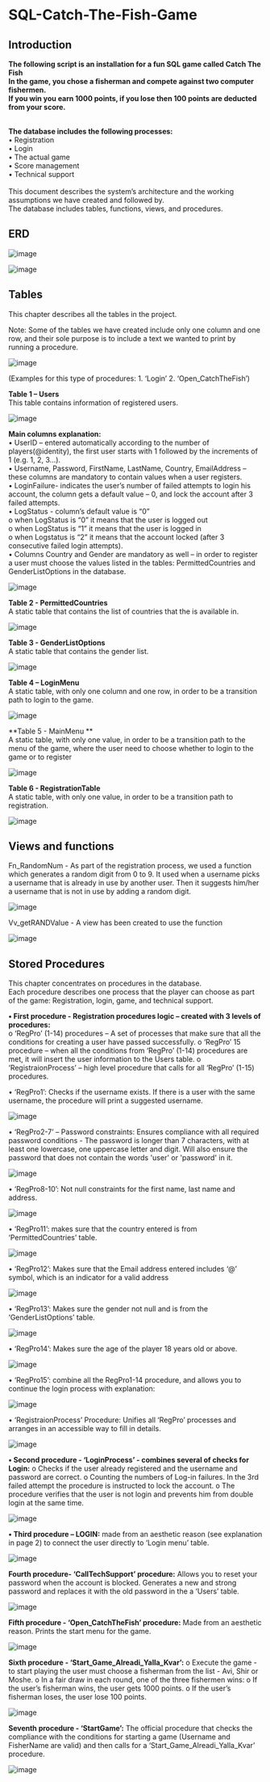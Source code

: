 # SQL-Catch-The-Fish-Game



## Introduction

**The following script is an installation for a fun SQL game called Catch The Fish<br/>
In the game, you chose a fisherman and compete against two computer fishermen.<br/>
If you win you earn 1000 points, if you lose then 100 points are deducted from your score.**<br/>
<br/>


**The database includes the following processes:<br/>**
•	Registration<br/>
•	Login<br/>
•	The actual game<br/>
•	Score management<br/>
•	Technical support<br/>
<br/>This document describes the system’s architecture and the working assumptions we have created and followed by.<br/>
The database includes tables, functions, views, and procedures.<br/>


## ERD

![image](https://user-images.githubusercontent.com/83536999/117185365-6db93300-ade2-11eb-8041-b60db2bbee75.png)

![image](https://user-images.githubusercontent.com/83536999/117185380-727de700-ade2-11eb-8f52-08acf2d476a6.png)



## Tables

This chapter describes all the tables in the project.

Note: Some of the tables we have created include only one column and one row, and their sole purpose is to include a text we wanted to print by running a procedure.


![image](https://user-images.githubusercontent.com/83536999/117184743-bcb29880-ade1-11eb-8080-98bffaa27faf.png)

(Examples for this type of procedures: 1. ‘Login’  2. ‘Open_CatchTheFish’) 


**Table 1 – Users**<br/>
This table contains information of registered users.

![image](https://user-images.githubusercontent.com/83536999/117186943-0e5c2280-ade4-11eb-9266-f2eabf035f95.png)

**Main columns explanation:**<br/>
• UserID – entered automatically according to the number of players(@identity), the first user starts with 1 followed by the increments of 1 (e.g. 1, 2, 3…). <br/>
• Username, Password, FirstName, LastName, Country, EmailAddress – these columns are mandatory to contain values when a user registers.<br/>
• LoginFailure- indicates the user’s number of failed attempts to login his account, the column gets a default value – 0, and lock the account after 3 failed attempts. <br/>
• LogStatus - column’s default value is “0”<br/>
   o	when LogStatus is “0” it means that the user is logged out<br/>
   o	when LogStatus is “1” it means that the user is logged in<br/>
   o	when Logstatus is “2” it means that the account locked (after 3 consecutive failed login attempts). <br/>
• Columns Country and Gender are mandatory as well – in order to register a user must choose the values listed in the tables: PermittedCountries and GenderListOptions in the database.<br/>

![image](https://user-images.githubusercontent.com/83536999/117185032-12874080-ade2-11eb-9982-b929104e5ff0.png)

**Table 2 - PermittedCountries**<br/>
A static table that contains the list of countries that the is available in.

![image](https://user-images.githubusercontent.com/83536999/117205419-479f8d00-adfa-11eb-92b2-73d2ef1b6f46.png)

**Table 3 - GenderListOptions**<br/>
A static table that contains the gender list.

![image](https://user-images.githubusercontent.com/83536999/117205456-538b4f00-adfa-11eb-8037-9f0c8d00157d.png)

**Table 4 – LoginMenu**<br/>
A static table, with only one column and one row, in order to be a transition path to login to the game. 

![image](https://user-images.githubusercontent.com/83536999/117205475-59813000-adfa-11eb-8327-c4abc4bf4a8e.png)

**Table 5 - MainMenu **<br/>
A static table, with only one value, in order to be a transition path to the menu of the game, where the user need to choose whether to login to the game or to register

![image](https://user-images.githubusercontent.com/83536999/117205495-5ede7a80-adfa-11eb-81c5-88df07fa3d99.png)

**Table 6 - RegistrationTable**<br/>
A static table, with only one value, in order to be a transition path to registration.

![image](https://user-images.githubusercontent.com/83536999/117205516-656cf200-adfa-11eb-9dfc-bf7d744380d9.png)


## Views and functions

Fn_RandomNum - As part of the registration process, we used a function which generates a random digit from 0 to 9. It used when a username picks a username that is already in use by another user. Then it suggests him/her a username that is not in use by adding a random digit.

![image](https://user-images.githubusercontent.com/83536999/117205651-93523680-adfa-11eb-8610-b763ad8a267e.png)

Vv_getRANDValue - A view has been created to use the function

![image](https://user-images.githubusercontent.com/83536999/117205660-977e5400-adfa-11eb-9edd-cebb92c1c7a8.png)


## Stored Procedures

This chapter concentrates on procedures in the database.<br/>
Each procedure describes one process that the player can choose as part of the game: Registration, login, game, and technical support.
 
**•	First procedure - Registration procedures logic – created with 3 levels of procedures:**<br/>
o	‘RegPro’ (1-14) procedures – A set of processes that make sure that all the conditions for creating a user have passed successfully.
o	‘RegPro’ 15 procedure – when all the conditions from ‘RegPro’ (1-14) procedures are met, it will insert the user information to the Users table.
o	‘RegistraionProcess’ – high level procedure that calls for all ‘RegPro’ (1-15) procedures.

•	‘RegPro1’: Checks if the username exists. If there is a user with the same username, the procedure will print a suggested username.

![image](https://user-images.githubusercontent.com/83536999/117205687-9ea56200-adfa-11eb-9717-343ed95b069c.png)

•	‘RegPro2-7’ – Password constraints:
Ensures compliance with all required password conditions - The password is longer than 7 characters, with at least one lowercase, one uppercase letter and digit. Will also ensure the password that does not contain the words 'user' or 'password' in it.

![image](https://user-images.githubusercontent.com/83536999/117205710-a533d980-adfa-11eb-84cc-93dff9cbffe5.png)

•	‘RegPro8-10’: Not null constraints for the first name, last name and address.

![image](https://user-images.githubusercontent.com/83536999/117205728-ad8c1480-adfa-11eb-817f-c8ec06f40c77.png)

•	‘RegPro11’: makes sure that the country entered is from ‘PermittedCountries’ table.

![image](https://user-images.githubusercontent.com/83536999/117205756-b5e44f80-adfa-11eb-855d-7cd157ddc41b.png)

•	‘RegPro12’: Makes sure that the Email address entered includes ‘@’ symbol, which is an indicator for a valid address

![image](https://user-images.githubusercontent.com/83536999/117205765-ba106d00-adfa-11eb-8b92-8c050ac69930.png)

•	‘RegPro13’: Makes sure the gender not null and is from the ‘GenderListOptions’ table. 

![image](https://user-images.githubusercontent.com/83536999/117205774-bd0b5d80-adfa-11eb-8af0-cfb57151e49c.png)

•	‘RegPro14’: Makes sure the age of the player 18 years old or above.

![image](https://user-images.githubusercontent.com/83536999/117205793-c1377b00-adfa-11eb-841d-a1c86b9d3086.png)

•	‘RegPro15’: combine all the RegPro1-14 procedure, and allows you to continue the login process with explanation:

![image](https://user-images.githubusercontent.com/83536999/117205814-c5fc2f00-adfa-11eb-8ca7-94603c747460.png)

•	‘RegistraionProcess’ Procedure: Unifies all ‘RegPro’ processes and arranges in an accessible way to fill in details.

![image](https://user-images.githubusercontent.com/83536999/117205852-d14f5a80-adfa-11eb-8744-f40c68227164.png)

**•	Second procedure - ‘LoginProcess’ - combines several of checks for Login:**
      o	Checks if the user already registered and the username and password are correct.
      o	Counting the numbers of Log-in failures. In the 3rd failed attempt the procedure is instructed to lock the account.
      o	The procedure verifies that the user is not login and prevents him from double login at the same time.

![image](https://user-images.githubusercontent.com/83536999/117205976-f6dc6400-adfa-11eb-90ea-f17dc9d7f44e.png)

**•	Third procedure – LOGIN:**
 made from an aesthetic reason (see explanation in page 2) to connect the user directly to ‘Login menu’ table.

![image](https://user-images.githubusercontent.com/83536999/117205996-fb088180-adfa-11eb-8ecb-a9765cae0c93.png)
 
**Fourth procedure- ‘CallTechSupport’ procedure:**
Allows you to reset your password when the account is blocked. Generates a new and strong password and replaces it with the old password in the a ‘Users’ table.

![image](https://user-images.githubusercontent.com/83536999/117206019-022f8f80-adfb-11eb-86bb-5784fc37434b.png)

**Fifth procedure - ‘Open_CatchTheFish’ procedure:**
Made from an aesthetic reason. Prints the start menu for the game. 

![image](https://user-images.githubusercontent.com/83536999/117206046-078cda00-adfb-11eb-9bc7-18a2cc0df3bf.png)

**Sixth procedure - ‘Start_Game_Alreadi_Yalla_Kvar’:**
    o	Execute the game - to start playing the user must choose a fisherman from the list - Avi, Shir or Moshe.
    o	In a fair draw in each round, one of the three fishermen wins:
    o	If the user’s fisherman wins, the user gets 1000 points. 
    o	If the user’s fisherman loses, the user lose 100 points. 

![image](https://user-images.githubusercontent.com/83536999/117206061-0e1b5180-adfb-11eb-82df-7b0ffce85e67.png)

**Seventh procedure - ‘StartGame’:**
The official procedure that checks the compliance with the conditions for starting a game (Username and FisherName are valid) and then calls for a ‘Start_Game_Alreadi_Yalla_Kvar’ procedure.

![image](https://user-images.githubusercontent.com/83536999/117206109-196e7d00-adfb-11eb-91c4-fa41005ca3b2.png)


